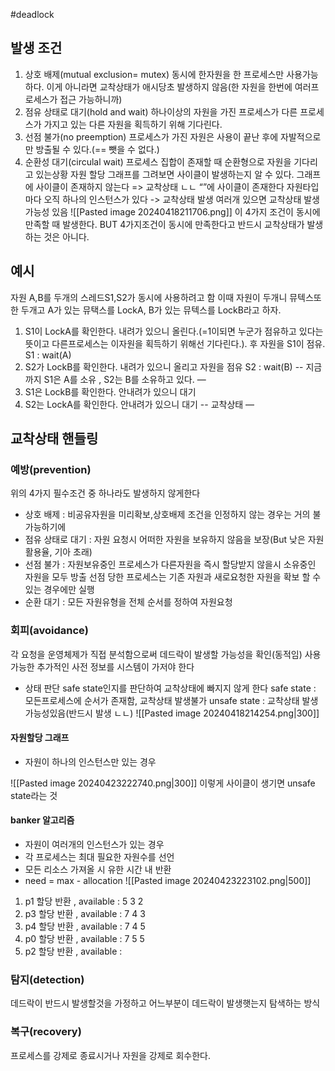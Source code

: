 #deadlock 
## 발생 조건
1. 상호 배제(mutual exclusion= mutex)
	동시에 한자원을 한 프로세스만 사용가능하다.
	이게 아니라면 교착상태가 애시당초 발생하지 않음(한 자원을 한번에 여러프로세스가 접근 가능하니까) 
2. 점유 상태로 대기(hold and wait)
	하나이상의 자원을 가진 프로세스가 다른 프로세스가 가지고 있는 다른 자원을 획득하기 위해 기다린다.
3. 선점 불가(no preemption)
	프로세스가 가진 자원은 사용이 끝난 후에 자발적으로만 방출될 수 있다.(== 뺏을 수 없다.)
4. 순환성 대기(circulal wait)
	프로세스 집합이 존재할 때 순환형으로 자원을 기다리고 있는상황
	자원 할당 그래프를 그려보면 사이클이 발생하는지 알 수 있다.
	그래프에 사이클이 존재하지 않는다 => 교착상태 ㄴㄴ
	“”에 사이클이 존재한다
		자원타입마다 오직 하나의 인스턴스가 있다 -> 교착상태 발생
		여러개 있으면 교착상태 발생 가능성 있음
	![[Pasted image 20240418211706.png]]
이 4가지 조건이 동시에 만족할 때 발생한다. BUT 4가지조건이 동시에 만족한다고 반드시 교착상태가 발생하는 것은 아니다.

## 예시
자원 A,B를 두개의 스레드S1,S2가 동시에 사용하려고 함
이때 자원이 두개니 뮤텍스또한 두개고 A가 있는 뮤택스를 LockA, B가 있는 뮤텍스를 LockB라고 하자.
1. S1이 LockA를 확인한다. 내려가 있으니 올린다.(=1이되면 누군가 점유하고 있다는 뜻이고 다른프로세스는 이자원을 획득하기 위해선 기다린다.). 후 자원을 S1이 점유. S1 : wait(A)
2. S2가 LockB를 확인한다. 내려가 있으니 올리고 자원을 점유 S2 : wait(B)
-- 지금까지 S1은 A를 소유 , S2는 B를 소유하고 있다. —
3. S1은 LockB를 확인한다. 안내려가 있으니 대기
4. S2는 LockA를 확인한다. 안내려가 있으니 대기
-- 교착상태 —

## 교착상태 핸들링
### 예방(prevention)
위의 4가지 필수조건 중 하나라도 발생하지 않게한다
- 상호 배제 : 비공유자원을 미리확보,상호배제 조건을 인정하지 않는 경우는 거의 불가능하기에
- 점유 상태로 대기 : 자원 요청시 어떠한 자원을 보유하지 않음을 보장(But 낮은 자원활용율, 기아 초래)
- 선점 불가 : 자원보유중인 프로세스가 다른자원을 즉시 할당받지 않을시 소유중인 자원을 모두 방출
	선점 당한 프로세스는 기존 자원과 새로요청한 자원을 확보 할 수 있는 경우에만 실행
- 순환 대기 : 모든 자원유형을 전체 순서를 정하여 자원요청
### 회피(avoidance)
각 요청을 운영체제가 직접 분석함으로써 데드락이 발생할 가능성을 확인(동적임)
사용가능한 추가적인 사전 정보를 시스템이 가저야 한다
- 상태 판단
	safe state인지를 판단하여 교착상태에 빠지지 않게 한다
	safe state : 모든프로세스에 순서가 존재함, 교착상태 발생불가
	unsafe state : 교착상태 발생 가능성있음(반드시 발생 ㄴㄴ)
	![[Pasted image 20240418214254.png|300]]
#### 자원할당 그래프
- 자원이 하나의 인스턴스만 있는 경우

![[Pasted image 20240423222740.png|300]]
이렇게 사이클이 생기면 unsafe state라는 것
#### banker 알고리즘
- 자원이 여러개의 인스턴스가 있는 경우
- 각 프로세스는 최대 필요한 자원수를 선언
- 모든 리소스 가져올 시 유한 시간 내 반환
- need = max - allocation
![[Pasted image 20240423223102.png|500]]
1. p1 할당 반환 , available : 5 3 2
2. p3 할당 반환 , available : 7 4 3
3. p4 할당 반환 , available : 7 4 5
4. p0 할당 반환 , available : 7 5 5
5. p2 할당 반환 , available : 

### 탐지(detection)
데드락이 반드시 발생할것을 가정하고 어느부분이 데드락이 발생햇는지 탐색하는 방식
### 복구(recovery)
프로세스를 강제로 종료시거나 자원을 강제로 회수한다.